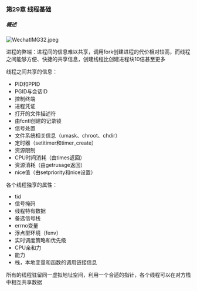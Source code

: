 ### 第29章 线程基础

##### 概述

![WechatIMG32.jpeg](https://i.loli.net/2020/01/04/iAKhGnTpbxdaktM.jpg)

进程的弊端：进程间的信息难以共享，调用fork创建进程的代价相对较高，而线程之间能够方便、快捷的共享信息，创建线程比创建进程块10倍甚至更多

线程之间共享的信息：

* PID和PPID
* PGID与会话ID
* 控制终端
* 进程凭证
* 打开的文件描述符
* 由fcntl创建的记录锁
* 信号处置
* 文件系统相关信息（umask、chroot、chdir）
* 定时器（setitimer和timer_create）
* 资源限制
* CPU时间消耗（由times返回）
* 资源消耗（由getrusage返回）
* nice值（由setpriority和nice设置）

各个线程独享的属性：

* tid
* 信号掩码
* 线程特有数据
* 备选信号栈
* errno变量
* 浮点型环境（fenv）
* 实时调度策略和优先级
* CPU亲和力
* 能力
* 栈，本地变量和函数的调用链接信息

所有的线程驻留同一虚拟地址空间，利用一个合适的指针，各个线程可以在对方栈中相互共享数据